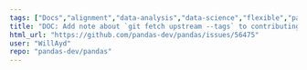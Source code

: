 ```yaml
---
tags: ["Docs","alignment","data-analysis","data-science","flexible","pandas","python"]
title: "DOC: Add note about `git fetch upstream --tags` to contributing guide"
html_url: "https://github.com/pandas-dev/pandas/issues/56475"
user: "WillAyd"
repo: "pandas-dev/pandas"
---
```


